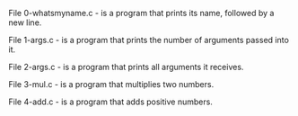 

File 0-whatsmyname.c - is a program that prints its name, followed by a new line.

File 1-args.c - is a program that prints the number of arguments passed into it.

File 2-args.c - is a program that prints all arguments it receives.

File 3-mul.c - is a program that multiplies two numbers.

File 4-add.c - is a program that adds positive numbers.

